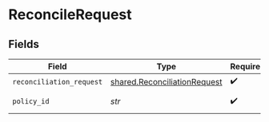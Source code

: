 # ReconcileRequest


## Fields

| Field                                                                        | Type                                                                         | Required                                                                     | Description                                                                  | Example                                                                      |
| ---------------------------------------------------------------------------- | ---------------------------------------------------------------------------- | ---------------------------------------------------------------------------- | ---------------------------------------------------------------------------- | ---------------------------------------------------------------------------- |
| `reconciliation_request`                                                     | [shared.ReconciliationRequest](../../models/shared/reconciliationrequest.md) | :heavy_check_mark:                                                           | N/A                                                                          |                                                                              |
| `policy_id`                                                                  | *str*                                                                        | :heavy_check_mark:                                                           | The policy ID.                                                               | XXX                                                                          |